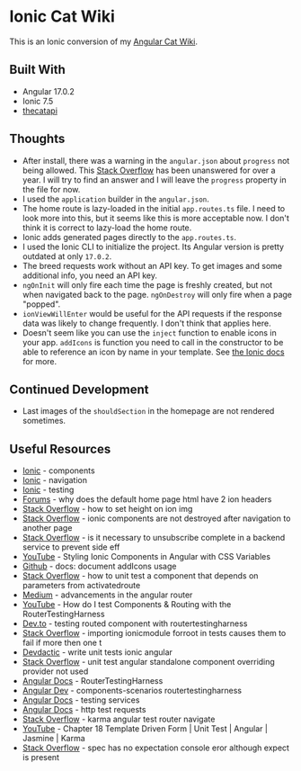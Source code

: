 # Ionic Cat Wiki

This is an Ionic conversion of my [Angular Cat Wiki](https://github.com/jdegand/angular-cat-wiki).  

## Built With

- Angular 17.0.2
- Ionic 7.5
- [thecatapi](https://developers.thecatapi.com/view-account/ylX4blBYT9FaoVd6OhvR?report=bOoHBz-8t)

## Thoughts

- After install, there was a warning in the `angular.json` about `progress` not being allowed.  This [Stack Overflow](https://stackoverflow.com/questions/71711355/ionic-6-ci-property-progress-is-not-allowed) has been unanswered for over a year.  I will try to find an answer and I will leave the `progress` property in the file for now.  
- I used the `application` builder in the `angular.json`.
- The home route is lazy-loaded in the initial `app.routes.ts` file.  I need to look more into this, but it seems like this is more acceptable now.  I don't think it is correct to lazy-load the home route. 
- Ionic adds generated pages directly to the `app.routes.ts`.   
- I used the Ionic CLI to initialize the project.  Its Angular version is pretty outdated at only `17.0.2`.   
- The breed requests work without an API key. To get images and some additional info, you need an API key.  
- `ngOnInit` will only fire each time the page is freshly created, but not when navigated back to the page. `ngOnDestroy` will only fire when a page "popped".
- `ionViewWillEnter` would be useful for the API requests if the response data was likely to change frequently.  I don't think that applies here.  
- Doesn't seem like you can use the `inject` function to enable icons in your app.  `addIcons` is function you need to call in the constructor to be able to reference an icon by name in your template.  See [the Ionic docs](https://ionicframework.com/docs/angular/build-options#usage-with-standalone-based-applications) for more.  

## Continued Development

- Last images of the `shouldSection` in the homepage are not rendered sometimes.

## Useful Resources

- [Ionic](https://ionicframework.com/docs/components) - components
- [Ionic](https://ionic-5-full-starter-app-docs.ionicthemes.com/navigation) - navigation
- [Ionic](https://ionicframework.com/docs/angular/testing) - testing
- [Forums](https://forum.ionicframework.com/t/why-does-the-default-home-page-html-have-2-ion-headers/193703/6) - why does the default home page html have 2 ion headers
- [Stack Overflow](https://stackoverflow.com/questions/55811502/how-to-set-height-on-ion-img) - how to set height on ion img
- [Stack Overflow](https://stackoverflow.com/questions/52539823/ionic-components-are-not-destroyed-after-navigation-to-another-page) - ionic components are not destroyed after navigation to another page
- [Stack Overflow](https://stackoverflow.com/questions/61104129/is-it-necessary-to-unsubscribe-complete-in-a-backend-service-to-prevent-side-eff) - is it necessary to unsubscribe complete in a backend service to prevent side eff
- [YouTube](https://www.youtube.com/watch?v=nxA5Y1pR-dI) - Styling Ionic Components in Angular with CSS Variables
- [Github](https://github.com/ionic-team/ionicons/issues/887) - docs: document addIcons usage
- [Stack Overflow](https://stackoverflow.com/questions/38356084/how-to-unit-test-a-component-that-depends-on-parameters-from-activatedroute) - how to unit test a component that depends on parameters from activatedroute
- [Medium](https://blog.angular.io/advancements-in-the-angular-router-5d69ec4c032) - advancements in the angular router
- [YouTube](https://www.youtube.com/watch?v=DsOxW9TKroo) - How do I test Components & Routing with the RouterTestingHarness
- [Dev.to](https://dev.to/this-is-angular/testing-routed-components-with-routertestingharness-22dl?source=post_page-----4760e83ffd80--------------------------------) - testing routed component with routertestingharness
- [Stack Overflow](https://stackoverflow.com/questions/71133600/importing-ionicmodule-forroot-in-tests-causes-them-to-fail-if-more-then-one-t) - importing ionicmodule forroot in tests causes them to fail if more then one t
- [Devdactic](https://devdactic.com/write-unit-tests-ionic-angular) - write unit tests ionic angular
- [Stack Overflow](https://stackoverflow.com/questions/77395557/unit-test-angular-standalone-component-overriding-provider-not-used) - unit test angular standalone component overriding provider not used
- [Angular Docs](https://angular.io/api/router/testing/RouterTestingHarness) - RouterTestingHarness
- [Angular Dev](https://angular.dev/guide/testing/components-scenarios#testing-with-the-routertestingharness) - components-scenarios routertestingharness
- [Angular Docs](https://angular.io/guide/testing-services) - testing services
- [Angular Docs](https://angular.io/guide/http-test-requests) - http test requests
- [Stack Overflow](https://stackoverflow.com/questions/76429458/karma-angular-test-router-navigate) - karma angular test router navigate
- [YouTube](https://www.youtube.com/watch?v=GT8NXCQRXTw) - Chapter 18 Template Driven Form | Unit Test | Angular | Jasmine | Karma
- [Stack Overflow](https://stackoverflow.com/questions/54642650/spec-has-no-expectation-console-error-although-expect-is-present) - spec has no expectation console eror although expect is present